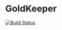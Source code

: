 # GoldKeeper
[![Build Status](https://dev.azure.com/carlosharaujo/GoldKeeper/_apis/build/status/CarlosHAraujo.GoldKeeper)](https://dev.azure.com/carlosharaujo/GoldKeeper/_build/latest?definitionId=2)

